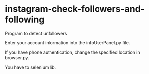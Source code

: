 # instagram-check-followers-and-following

Program to detect unfollowers

Enter your account information into the infoUserPanel.py file.

If you have phone authentication, change the specified location in browser.py.

You have to selenium lib.
